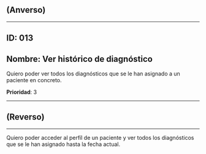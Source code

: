 ## (Anverso)

---

## **ID**: 013

## **Nombre**: Ver histórico de diagnóstico 

Quiero poder ver todos los diagnósticos que se le han asignado a un paciente en concreto.

**Prioridad**: 3

---

## (Reverso)

---

Quiero poder acceder al perfíl de un paciente y ver todos los diagnósticos que se le han asignado hasta la fecha actual.